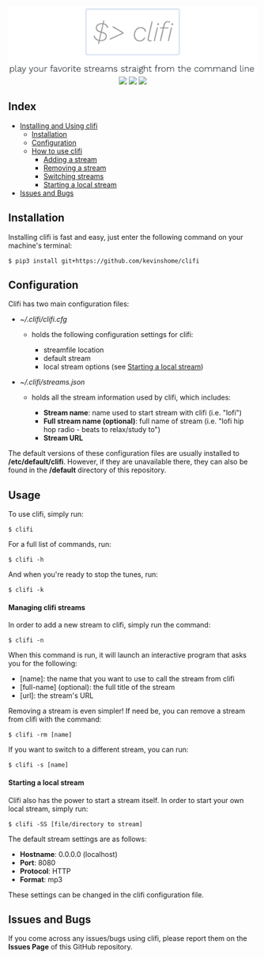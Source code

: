 <p align="center">

<img src=clifi.png>
<br>

<img src="https://img.shields.io/github/license/kevinshome/clifi">
<img src="https://img.shields.io/maintenance/yes/2020">
<img src="https://img.shields.io/github/last-commit/kevinshome/clifi">

</p>

## Index
- [Installing and Using clifi](#Installation)
    - [Installation](#Installation)
    - [Configuration](#Configuration)
    - [How to use clifi](#Usage)
        - [Adding a stream](#Managing-clifi-streams)
        - [Removing a stream](#rm-stream)
        - [Switching streams](#switch-stream)
        - [Starting a local stream](#Starting-a-local-stream)
- [Issues and Bugs](#Issues-and-bugs)

## Installation
Installing clifi is fast and easy, just enter the following command on your machine's terminal:

```
$ pip3 install git+https://github.com/kevinshome/clifi
```

## Configuration
Clifi has two main configuration files:

- *~/.clifi/clifi.cfg*

    - holds the following configuration settings for clifi:

        - streamfile location
        - default stream
        - local stream options (see [Starting a local stream](#Starting-a-local-stream)) 

- *~/.clifi/streams.json*

    - holds all the stream information used by clifi, which includes:

        - **Stream name**: name used to start stream with clifi (i.e. "lofi")
        - **Full stream name (optional)**: full name of stream (i.e. "lofi hip hop radio - beats to relax/study to")
        - **Stream URL**

The default versions of these configuration files are usually installed to **/etc/default/clifi**. However, if they are unavailable there, they can also be found in the **/default** directory of this repository.

## Usage
To use clifi, simply run:

```
$ clifi
```

For a full list of commands, run:

```
$ clifi -h
```

And when you're ready to stop the tunes, run:

```
$ clifi -k
```

#### Managing clifi streams
In order to add a new stream to clifi, simply run the command:

```
$ clifi -n 
```

When this command is run, it will launch an interactive program that asks you for the following:

- \[name\]: the name that you want to use to call the stream from clifi
- \[full-name\] (optional): the full title of the stream
- \[url\]: the stream's URL 

<div id='rm-stream'></div> <!-- anchor #rm-stream -->

Removing a stream is even simpler! If need be, you can remove a stream from clifi with the command:

```
$ clifi -rm [name]
```

<div id='switch-stream'></div> <!-- anchor #switch-stream -->

If you want to switch to a different stream, you can run:

```
$ clifi -s [name]
```

#### Starting a local stream

Clifi also has the power to start a stream itself. In order to start your own local stream, simply run:

```
$ clifi -SS [file/directory to stream]
```

The default stream settings are as follows:

- **Hostname**: 0.0.0.0 (localhost)
- **Port**: 8080
- **Protocol**: HTTP
- **Format**: mp3

These settings can be changed in the clifi configuration file.

## Issues and Bugs

If you come across any issues/bugs using clifi, please report them on the **Issues Page** of this GitHub repository.